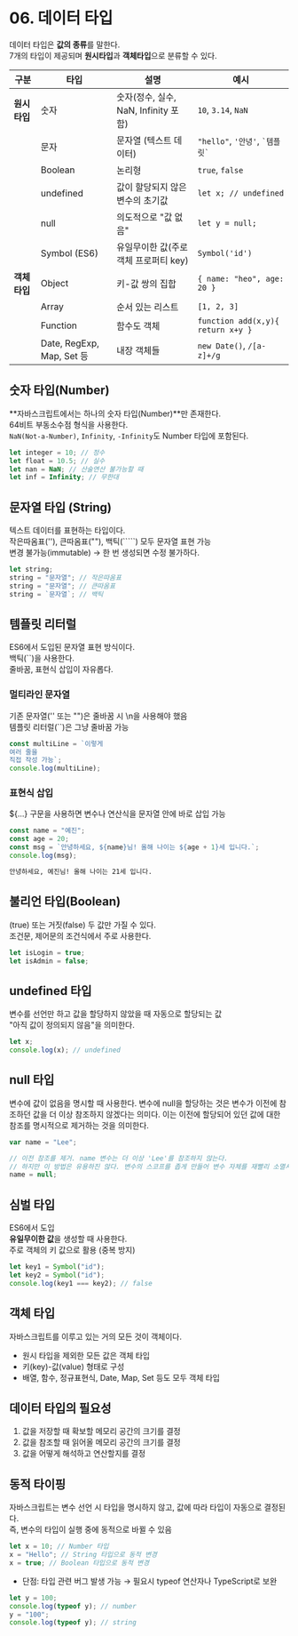 # 06. 데이터 타입

데이터 타입은 **값의 종류**를 말한다.  
7개의 타입이 제공되며 **원시타입**과 **객체타입**으로 분류할 수 있다.

| 구분          | 타입                      | 설명                                  | 예시                                |
| ------------- | ------------------------- | ------------------------------------- | ----------------------------------- |
| **원시 타입** | 숫자                      | 숫자(정수, 실수, NaN, Infinity 포함)  | `10`, `3.14`, `NaN`                 |
|               | 문자                      | 문자열 (텍스트 데이터)                | `"hello"`, `'안녕'`, `` `템플릿` `` |
|               | Boolean                   | 논리형                                | `true`, `false`                     |
|               | undefined                 | 값이 할당되지 않은 변수의 초기값      | `let x; // undefined`               |
|               | null                      | 의도적으로 "값 없음"                  | `let y = null;`                     |
|               | Symbol (ES6)              | 유일무이한 값(주로 객체 프로퍼티 key) | `Symbol('id')`                      |
| **객체 타입** | Object                    | 키-값 쌍의 집합                       | `{ name: "heo", age: 20 }`          |
|               | Array                     | 순서 있는 리스트                      | `[1, 2, 3]`                         |
|               | Function                  | 함수도 객체                           | `function add(x,y){ return x+y }`   |
|               | Date, RegExp, Map, Set 등 | 내장 객체들                           | `new Date()`, `/[a-z]+/g`           |

## 숫자 타입(Number)

**자바스크립트에서는 하나의 숫자 타입(Number)**만 존재한다.  
64비트 부동소수점 형식을 사용한다.  
`NaN(Not-a-Number)`, `Infinity`, `-Infinity`도 Number 타입에 포함된다.

```javascript
let integer = 10; // 정수
let float = 10.5; // 실수
let nan = NaN; // 산술연산 불가능할 때
let inf = Infinity; // 무한대
```

## 문자열 타입 (String)

텍스트 데이터를 표현하는 타입이다.  
작은따옴표(''), 큰따옴표(""), 백틱(`````) 모두 문자열 표현 가능  
변경 불가능(immutable) → 한 번 생성되면 수정 불가하다.

```javascript
let string;
string = "문자열"; // 작은따옴표
string = "문자열"; // 큰따옴표
string = `문자열`; // 백틱
```

## 템플릿 리터럴

ES6에서 도입된 문자열 표현 방식이다.  
백틱(``)을 사용한다.  
줄바꿈, 표현식 삽입이 자유롭다.

### 멀티라인 문자열

기존 문자열('' 또는 "")은 줄바꿈 시 \n을 사용해야 했음  
템플릿 리터럴(``)은 그냥 줄바꿈 가능

```javascript
const multiLine = `이렇게
여러 줄을
직접 작성 가능`;
console.log(multiLine);
```

### 표현식 삽입

${...} 구문을 사용하면 변수나 연산식을 문자열 안에 바로 삽입 가능

```javascript
const name = "예진";
const age = 20;
const msg = `안녕하세요, ${name}님! 올해 나이는 ${age + 1}세 입니다.`;
console.log(msg);
```

```html
안녕하세요, 예진님! 올해 나이는 21세 입니다.
```

## 불리언 타입(Boolean)

(true) 또는 거짓(false) 두 값만 가질 수 있다.  
조건문, 제어문의 조건식에서 주로 사용한다.

```javascript
let isLogin = true;
let isAdmin = false;
```

## undefined 타입

변수를 선언만 하고 값을 할당하지 않았을 때 자동으로 할당되는 값  
"아직 값이 정의되지 않음"을 의미한다.

```javascript
let x;
console.log(x); // undefined
```

## null 타입

변수에 값이 없음을 명시할 때 사용한다.
변수에 null을 할당하는 것은 변수가 이전에 참조하던 값을 더 이상 참조하지 않겠다는 의미다. 이는 이전에 할당되어 있던 값에 대한 참조를 명시적으로 제거하는 것을 의미한다.

```javascript
var name = "Lee";

// 이전 참조를 제거. name 변수는 더 이상 'Lee'를 참조하지 않는다.
// 하지만 이 방법은 유용하진 않다. 변수의 스코프를 좁게 만들어 변수 자체를 재빨리 소멸시키는 편이 낫다.
name = null;
```

## 심벌 타입

ES6에서 도입  
**유일무이한 값**을 생성할 때 사용한다.  
주로 객체의 키 값으로 활용 (중복 방지)

```javascript
let key1 = Symbol("id");
let key2 = Symbol("id");
console.log(key1 === key2); // false
```

## 객체 타입

자바스크립트를 이루고 있는 거의 모든 것이 객체이다.

- 원시 타입을 제외한 모든 값은 객체 타입
- 키(key)-값(value) 형태로 구성
- 배열, 함수, 정규표현식, Date, Map, Set 등도 모두 객체 타입

## 데이터 타입의 필요성

1. 값을 저장할 때 확보할 메모리 공간의 크기를 결정
2. 값을 참조할 때 읽어올 메모리 공간의 크기를 결정
3. 값을 어떻게 해석하고 연산할지를 결정

## 동적 타이핑

자바스크립트는 변수 선언 시 타입을 명시하지 않고, 값에 따라 타입이 자동으로 결정된다.  
즉, 변수의 타입이 실행 중에 동적으로 바뀔 수 있음

```javascript
let x = 10; // Number 타입
x = "Hello"; // String 타입으로 동적 변경
x = true; // Boolean 타입으로 동적 변경
```

- 단점: 타입 관련 버그 발생 가능 → 필요시 typeof 연산자나 TypeScript로 보완

```javascript
let y = 100;
console.log(typeof y); // number
y = "100";
console.log(typeof y); // string
```
